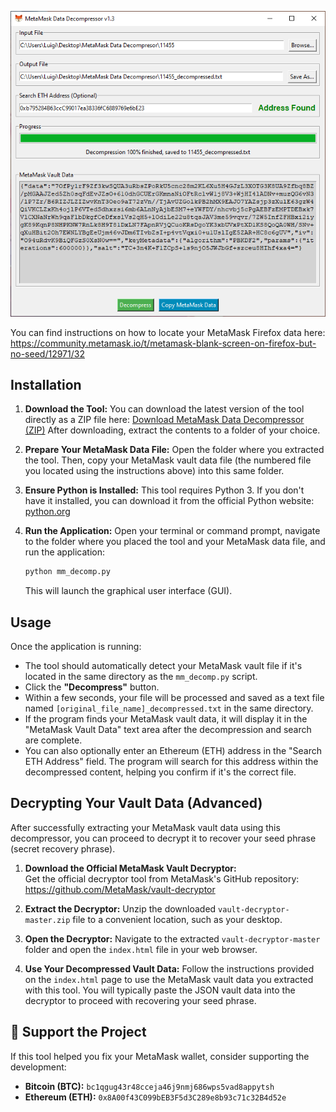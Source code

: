 ![MetaMask Decompressor Screenshot](https://github.com/0xLuigi/metamask-data-decompresor/blob/main/images/screenshot.png)

You can find instructions on how to locate your MetaMask Firefox data here: <br>
https://community.metamask.io/t/metamask-blank-screen-on-firefox-but-no-seed/12971/32

## Installation

1.  **Download the Tool:**
    You can download the latest version of the tool directly as a ZIP file here:
    [Download MetaMask Data Decompressor (ZIP)](https://github.com/0xLuigi/metamask-data-decompresor/archive/refs/heads/main.zip)
    After downloading, extract the contents to a folder of your choice.

2.  **Prepare Your MetaMask Data File:**
     Open the folder where you extracted the tool. Then, copy your MetaMask vault data file (the numbered file you located using the instructions above) into this same   folder.

3.  **Ensure Python is Installed:**
    This tool requires Python 3. If you don't have it installed, you can download it from the official Python website: [python.org](https://www.python.org/downloads/)

4.  **Run the Application:**
    Open your terminal or command prompt, navigate to the folder where you placed the tool and your MetaMask data file, and run the application:
    ```bash
    python mm_decomp.py
    ```
    This will launch the graphical user interface (GUI).

 ## Usage

Once the application is running:

* The tool should automatically detect your MetaMask vault file if it's located in the same directory as the `mm_decomp.py` script.
* Click the **"Decompress"** button.
* Within a few seconds, your file will be processed and saved as a text file named `[original_file_name]_decompressed.txt` in the same directory.
* If the program finds your MetaMask vault data, it will display it in the "MetaMask Vault Data" text area after the decompression and search are complete.
* You can also optionally enter an Ethereum (ETH) address in the "Search ETH Address" field. The program will search for this address within the decompressed content, helping you confirm if it's the correct file.

## Decrypting Your Vault Data (Advanced)

After successfully extracting your MetaMask vault data using this decompressor, you can proceed to decrypt it to recover your seed phrase (secret recovery phrase).

1.  **Download the Official MetaMask Vault Decryptor:**<br>
    Get the official decryptor tool from MetaMask's GitHub repository:<br>
   https://github.com/MetaMask/vault-decryptor

2.  **Extract the Decryptor:**
    Unzip the downloaded `vault-decryptor-master.zip` file to a convenient location, such as your desktop.

3.  **Open the Decryptor:**
    Navigate to the extracted `vault-decryptor-master` folder and open the `index.html` file in your web browser.

4.  **Use Your Decompressed Vault Data:**
    Follow the instructions provided on the `index.html` page to use the MetaMask vault data you extracted with this tool. You will typically paste the JSON vault data into the decryptor to proceed with recovering your seed phrase.    

 ## 💖 Support the Project

If this tool helped you fix your MetaMask wallet, consider supporting the development:

- **Bitcoin (BTC):** `bc1qgug43r48cceja46j9nmj686wps5vad8appytsh`
- **Ethereum (ETH):** `0x8A00f43C099bEB3F5d3C289e8b93c71c32B4d52e`     
